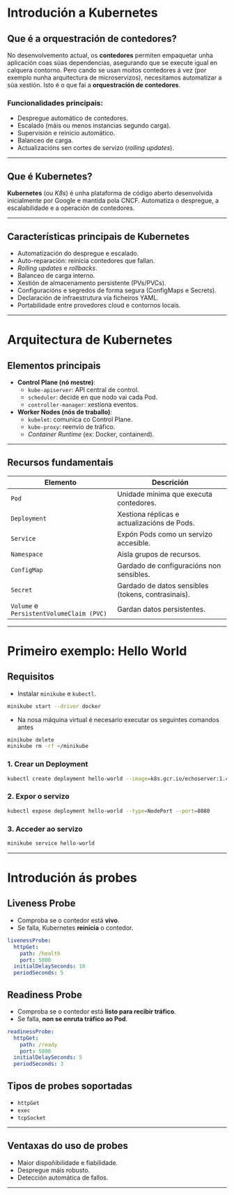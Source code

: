 
# Introdución a Kubernetes

## Que é a orquestración de contedores?

No desenvolvemento actual, os **contedores** permiten empaquetar unha aplicación coas súas dependencias, asegurando que se execute igual en calquera contorno. Pero cando se usan moitos contedores á vez (por exemplo nunha arquitectura de microservizos), necesitamos automatizar a súa xestión. Isto é o que fai a **orquestración de contedores**.

### Funcionalidades principais:
- Despregue automático de contedores.
- Escalado (máis ou menos instancias segundo carga).
- Supervisión e reinicio automático.
- Balanceo de carga.
- Actualizacións sen cortes de servizo (*rolling updates*).

---

## Que é Kubernetes?

**Kubernetes** (ou *K8s*) é unha plataforma de código aberto desenvolvida inicialmente por Google e mantida pola CNCF. Automatiza o despregue, a escalabilidade e a operación de contedores.

---

## Características principais de Kubernetes

- Automatización do despregue e escalado.
- Auto-reparación: reinicia contedores que fallan.
- *Rolling updates* e *rollbacks*.
- Balanceo de carga interno.
- Xestión de almacenamento persistente (PVs/PVCs).
- Configuracións e segredos de forma segura (ConfigMaps e Secrets).
- Declaración de infraestrutura vía ficheiros YAML.
- Portabilidade entre provedores cloud e contornos locais.

---

# Arquitectura de Kubernetes

## Elementos principais

- **Control Plane (nó mestre)**:
  - `kube-apiserver`: API central de control.
  - `scheduler`: decide en que nodo vai cada Pod.
  - `controller-manager`: xestiona eventos.
- **Worker Nodes (nós de traballo)**:
  - `kubelet`: comunica co Control Plane.
  - `kube-proxy`: reenvío de tráfico.
  - *Container Runtime* (ex: Docker, containerd).

---

## Recursos fundamentais

| Elemento | Descrición |
|----------|------------|
| `Pod` | Unidade mínima que executa contedores. |
| `Deployment` | Xestiona réplicas e actualizacións de Pods. |
| `Service` | Expón Pods como un servizo accesible. |
| `Namespace` | Aisla grupos de recursos. |
| `ConfigMap` | Gardado de configuracións non sensibles. |
| `Secret` | Gardado de datos sensibles (tokens, contrasinais). |
| `Volume` e `PersistentVolumeClaim (PVC)` | Gardan datos persistentes. |

---

# Primeiro exemplo: Hello World

## Requisitos

- Instalar `minikube` e `kubectl`.

```bash
minikube start --driver docker
```
- Na nosa máquina virtual é necesario executar os seguintes comandos antes

```bash
minikube delete
minikube rm -rf ~/minikube
```

### 1. Crear un Deployment

```bash
kubectl create deployment hello-world --image=k8s.gcr.io/echoserver:1.4
```

### 2. Expor o servizo

```bash
kubectl expose deployment hello-world --type=NodePort --port=8080
```

### 3. Acceder ao servizo

```bash
minikube service hello-world
```

---

# Introdución ás probes

## Liveness Probe

- Comproba se o contedor está **vivo**.
- Se falla, Kubernetes **reinicia** o contedor.

```yaml
livenessProbe:
  httpGet:
    path: /health
    port: 5000
  initialDelaySeconds: 10
  periodSeconds: 5
```

## Readiness Probe

- Comproba se o contedor está **listo para recibir tráfico**.
- Se falla, **non se enruta tráfico ao Pod**.

```yaml
readinessProbe:
  httpGet:
    path: /ready
    port: 5000
  initialDelaySeconds: 5
  periodSeconds: 3
```

## Tipos de probes soportadas

- `httpGet`
- `exec`
- `tcpSocket`

---

## Ventaxas do uso de probes

- Maior dispoñibilidade e fiabilidade.
- Despregue máis robusto.
- Detección automática de fallos.

---